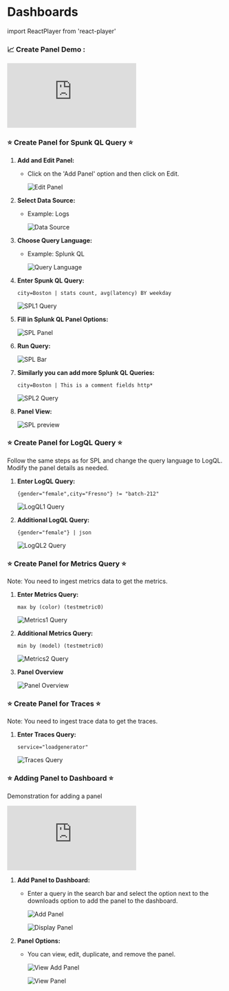# Dashboards
import ReactPlayer from 'react-player'

### 📈 Create Panel Demo :
<div class="responsive-iframe">
  <iframe
    src="https://www.youtube.com/embed/IDS3rr5n2OI?si=VOIQTml7Ib7S6FkL"
    title="YouTube video player"
    frameborder="0"
    allow="accelerometer; autoplay; clipboard-write; encrypted-media; gyroscope; picture-in-picture"
    allowfullscreen
  ></iframe>
</div>


### ⭐ Create Panel for Spunk QL Query ⭐
1. **Add and Edit Panel:**
   - Click on the 'Add Panel' option and then click on Edit.

     ![Edit Panel](../static/img/edit-panel.png)

2. **Select Data Source:**
   - Example: Logs

     ![Data Source](../static/img/data-source.png)

3. **Choose Query Language:**
   - Example: Splunk QL

     ![Query Language](../static/img/query-type.png)

4. **Enter Spunk QL Query:**
    ```
    city=Boston | stats count, avg(latency) BY weekday
    ```
    ![SPL1 Query](../static/img/spl1-query.png)

5. **Fill in Splunk QL Panel Options:**

     ![SPL Panel](../static/img/spl1-panel-options.png)

6. **Run Query:**

     ![SPL Bar](../static/img/spl1-bar.png)

7. **Similarly you can add more Splunk QL Queries:**
    ```
    city=Boston | This is a comment fields http*
    ```
    ![SPL2 Query](../static/img/spl2.png)

8. **Panel View:**

    ![SPL preview](../static/img/spl-preview.png)

### ⭐ Create Panel for LogQL Query ⭐

Follow the same steps as for SPL and change the query language to LogQL. Modify the panel details as needed.

1. **Enter LogQL Query:**
    ```
    {gender="female",city="Fresno"} != "batch-212"
    ```
    ![LogQL1 Query](../static/img/logql1.png)

2. **Additional LogQL Query:**
    ```
    {gender="female"} | json
    ```
    ![LogQL2 Query](../static/img/logql2.png)

### ⭐ Create Panel for Metrics Query ⭐

Note: You need to ingest metrics data to get the metrics.

1. **Enter Metrics Query:**
    ```
    max by (color) (testmetric0)
    ```
    ![Metrics1 Query](../static/img/metrics-1.png)

2. **Additional Metrics Query:**
    ```
    min by (model) (testmetric0)
    ```
    ![Metrics2 Query](../static/img/metrics-2.png)

3. **Panel Overview**

    ![Panel Overview](../static/img/metrics-preview.png)

### ⭐ Create Panel for Traces ⭐ 

Note: You need to ingest trace data to get the traces.

1. **Enter Traces Query:**

    ```
    service="loadgenerator"
    ```
    ![Traces Query](../static/img/traces.png)

### ⭐ Adding Panel to Dashboard ⭐

Demonstration for adding a panel
<div class="responsive-iframe">
  <iframe
    src="https://www.youtube.com/embed/ddjnhbuyO7g?si=K2HZZ3O9NBfFgSqP"
    title="YouTube video player"
    frameborder="0"
    allow="accelerometer; autoplay; clipboard-write; encrypted-media; gyroscope; picture-in-picture"
    allowfullscreen
  ></iframe>
</div>

1. **Add Panel to Dashboard:**
   - Enter a query in the search bar and select the option next to the downloads option to add the panel to the dashboard.

     ![Add Panel](../static/img/add-panel.png)

     ![Display Panel](../static/img/display-panel.png)

2. **Panel Options:**
   - You can view, edit, duplicate, and remove the panel.

     ![View Add Panel](../static/img/view-add-panel.png)

     ![View Panel](../static/img/view-panel.png)